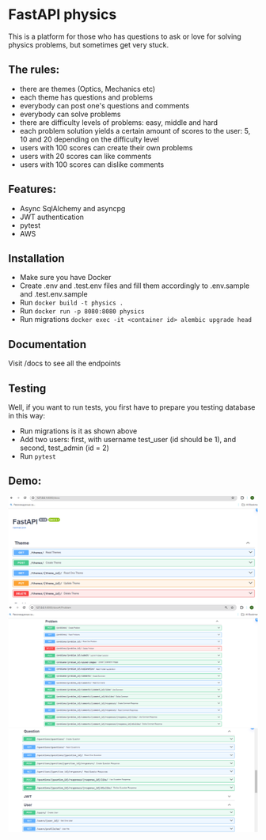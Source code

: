 # FastAPI physics
This is a platform for those who has questions to ask or love for solving physics problems, but sometimes get very stuck.

## The rules:
* there are themes (Optics, Mechanics etc)
* each theme has questions and problems
* everybody can post one's questions and comments
* everybody can solve problems
* there are difficulty levels of problems: easy, middle and hard
* each problem solution yields a certain amount of scores to the user: 5, 10 and 20 depending on the difficulty level
* users with 100 scores can create their own problems
* users with 20 scores can like comments
* users with 100 scores can dislike comments

## Features:
* Async SqlAlchemy and asyncpg
* JWT authentication
* pytest
* AWS

## Installation
* Make sure you have Docker
* Create .env and .test.env files and fill them accordingly to .env.sample and .test.env.sample
* Run ```docker build -t physics .```
* Run ```docker run -p 8080:8080 physics```
* Run migrations ```docker exec -it <container id> alembic upgrade head```

## Documentation
Visit /docs to see all the endpoints

## Testing
Well, if you want to run tests, you first have to prepare you testing database in this way:
* Run migrations is it as shown above
* Add two users: first, with username test_user (id should be 1), and second, test_admin (id = 2)
* Run ```pytest```

## Demo:
![screenshot 1](screenshot_1.png)
![screenshot 2](screenshot_2.png)
![screenshot 3](screenshot_3.png)
